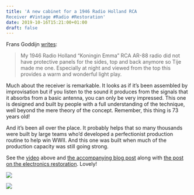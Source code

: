 ```yaml
---
title: 'A new cabinet for a 1946 Radio Holland RCA
Receiver #Vintage #Radio #Restoration'
date: 2019-10-16T15:21:00+01:00
draft: false
---
```


Frans Goddijn [writes](http://kostverlorenvaart.blogspot.com/2019/09/tijes-cabinet-for-radio-holland-rca.html):

> My 1946 Radio Holland “Koningin Emma” RCA AR-88 radio did not have protective panels for the sides, top and back anymore so Tije made me one. Especially at night and viewed from the top this provides a warm and wonderful light play.

Much about the receiver is remarkable. It looks as if it’s been assembled by improvisation but if you listen to the sound it produces from the signals that it absorbs from a basic antenna, you can only be very impressed. This one is designed and built by people with a full understanding of the technique, well beyond the mere theory of the concept. Remember, this thing is 73 years old!

And it’s been all over the place. It probably helps that so many thousands were built by large teams who’d developed a perfectionist production routine to help win WWII. And this one was built when much of the production capacity was still going strong.

See the [video](https://player.vimeo.com/video/358363418) above and [the accompanying blog post](http://kostverlorenvaart.blogspot.com/2019/09/tijes-cabinet-for-radio-holland-rca.html) along with [the post on the electronics restoration](https://kostverlorenvaart.blogspot.com/2019/02/radio-holland-1946-rca-ar-88-koningin.html). Lovely!

![](https://4.bp.blogspot.com/-7vJgoBPKK5o/XGWEmyvi_YI/AAAAAAAAKig/c1zg5RXh5JQ-DsuGPuWkm54KY98sqAIUwCLcBGAs/s640/RCA-01-e3905c58-d866-4e8b-954d-c5c1632a4333-190104.jpg)

![](https://cdn-blog.adafruit.com/uploads/2019/10/Untitled-59.png)